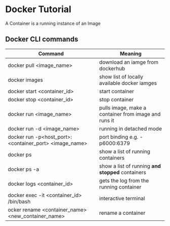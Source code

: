 # Docker Tutorial

A Container is a running instance of an Image



## Docker CLI commands

| Command  | Meaning   | 
|---|---|
| docker pull <image_name>  | download an iamge from dockerhub  | 
| docker images  | show list of locally available docker iamges  |
| docker start <container_id>   | start container  |
| docker stop <container_id>   | stop container  |
| docker run <image_name>    | pulls image, make a container from image and runs it  |
| docker run -d <image_name>    | running in detached mode  |
| docker run -p<host_port>:<container_port> <image_name>    | port binding e.g. -p6000:6379  |
| docker ps   | show a list of running containers  |
| docker ps -a  | show a list of running **and stopped** containers  |
| docker logs <container_id>  | gets the log from the running container |
| docker exec -it <container_id> /bin/bash | interactive terminal |
| ocker rename <container_name> <new_container_name> | rename a container |


